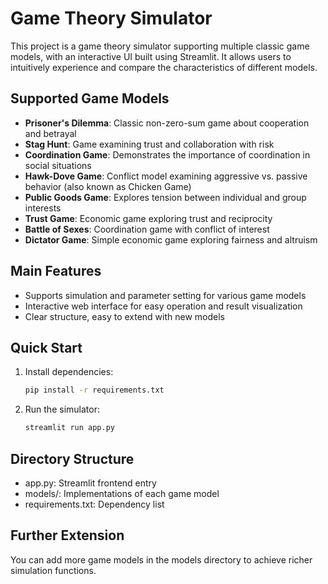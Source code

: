 # Game Theory Simulator

This project is a game theory simulator supporting multiple classic game models, with an interactive UI built using Streamlit. It allows users to intuitively experience and compare the characteristics of different models.

## Supported Game Models
- **Prisoner's Dilemma**: Classic non-zero-sum game about cooperation and betrayal
- **Stag Hunt**: Game examining trust and collaboration with risk
- **Coordination Game**: Demonstrates the importance of coordination in social situations
- **Hawk-Dove Game**: Conflict model examining aggressive vs. passive behavior (also known as Chicken Game)
- **Public Goods Game**: Explores tension between individual and group interests
- **Trust Game**: Economic game exploring trust and reciprocity
- **Battle of Sexes**: Coordination game with conflict of interest
- **Dictator Game**: Simple economic game exploring fairness and altruism

## Main Features
- Supports simulation and parameter setting for various game models
- Interactive web interface for easy operation and result visualization
- Clear structure, easy to extend with new models

## Quick Start
1. Install dependencies:
   ```bash
   pip install -r requirements.txt
   ```
2. Run the simulator:
   ```bash
   streamlit run app.py
   ```

## Directory Structure
- app.py: Streamlit frontend entry
- models/: Implementations of each game model
- requirements.txt: Dependency list

## Further Extension
You can add more game models in the models directory to achieve richer simulation functions.

